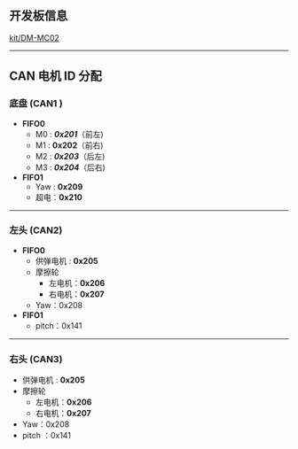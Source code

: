 ## 开发板信息

[kit/DM-MC02](https://gitee.com/kit-miao/dm-mc02)

---

## CAN 电机 ID 分配

### 底盘  (CAN1 )

- **FIFO0**
    - M0 :  ***0x201***（前左)
    - M1 :  **0x202**（前右)
    - M2 :  ***0x203***（后左)
    - M3 :  ***0x204***（后右)
- **FIFO1**
    - Yaw  :  **0x209**
    - 超电：**0x210**

---

### 左头 (CAN2)

- **FIFO0**
    - 供弹电机 : **0x205**
    - 摩擦轮
        - 左电机：**0x206**
        - 右电机：**0x207**
    - Yaw：0x208
- **FIFO1**
    - pitch：0x141

---

### 右头 (CAN3)

- 供弹电机 : **0x205**
- 摩擦轮
    - 左电机：**0x206**
    - 右电机：**0x207**
- Yaw：0x208
- pitch ：0x141